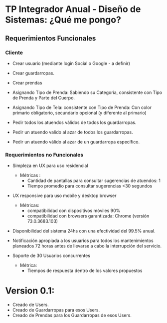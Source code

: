 # TP Integrador Anual - Diseño de Sistemas: ¿Qué me pongo?

## Requerimientos Funcionales
 
### Cliente

- Crear usuario (mediante login Social o Google - a definir)
- Crear guardarropas.
- Crear prendas
- Asignando Tipo de Prenda: Sabiendo su Categoría, consistente con Tipo de Prenda y Parte del Cuerpo.
- Asignando Tipo de Tela: consistente con Tipo de Prenda: Con color primario obligatorio, secundario opcional (y diferente al primario)

- Pedir todos los atuendos válidos de todos los guardarropas.

- Pedir un atuendo valido al azar de todos los guardarropas.

- Pedir un atuendo válido al azar de un guardarropa específico.
 
### Requerimientos no Funcionales

- Simpleza en UX para uso residencial
  - Métricas :
    - Cantidad de pantallas para consultar sugerencias de atuendos: 1
    - Tiempo promedio para consultar sugerencias <30 segundos

- UX responsive para uso mobile y desktop browser
  - Métricas:
    - compatibilidad con dispositivos móviles 90%
    - compatibilidad con browsers garantizada: Chrome (versión 73.0.3683.103)

- Disponibilidad del sistema 24hs con una efectividad del 99.5% anual.

- Notificación apropiada a los usuarios para todos los mantenimientos planeados 72 horas antes de llevarse a cabo la interrupción del servicio.

- Soporte de 30 Usuarios concurrentes
  - Métrica:
    - Tiempos de respuesta dentro de los valores propuestos

# Version 0.1:

- Creado de Users.
- Creado de Guardarropas para esos Users.
- Creado de Prendas para los Guardarropas de esos Users.
